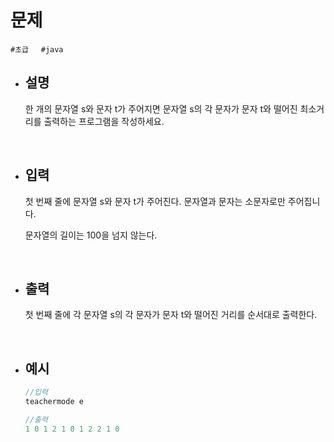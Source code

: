 # 문제

```#초급```&nbsp;&nbsp;&nbsp;&nbsp;&nbsp;```#java```

- ## 설명
        
    한 개의 문자열 s와 문자 t가 주어지면 문자열 s의 각 문자가 문자 t와 떨어진 최소거리를 출력하는 프로그램을 작성하세요.

<br/>
        
- ## 입력
        
    첫 번째 줄에 문자열 s와 문자 t가 주어진다. 문자열과 문자는 소문자로만 주어집니다.

    문자열의 길이는 100을 넘지 않는다.
        
<br/>

- ## 출력
        
    첫 번째 줄에 각 문자열 s의 각 문자가 문자 t와 떨어진 거리를 순서대로 출력한다.

<br/>
        
- ## 예시
    ```java
    //입력
    teachermode e
    ```
    ```java
    //출력
    1 0 1 2 1 0 1 2 2 1 0
    ```